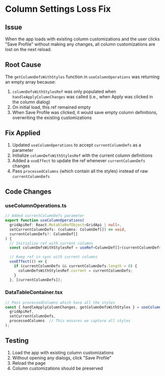 # Column Settings Loss Fix

## Issue
When the app loads with existing column customizations and the user clicks "Save Profile" without making any changes, all column customizations are lost on the next reload.

## Root Cause
The `getColumnDefsWithStyles` function in `useColumnOperations` was returning an empty array because:
1. `columnDefsWithStylesRef` was only populated when `handleApplyColumnChanges` was called (i.e., when Apply was clicked in the column dialog)
2. On initial load, this ref remained empty
3. When Save Profile was clicked, it would save empty column definitions, overwriting the existing customizations

## Fix Applied
1. Updated `useColumnOperations` to accept `currentColumnDefs` as a parameter
2. Initialize `columnDefsWithStylesRef` with the current column definitions
3. Added a `useEffect` to update the ref whenever `currentColumnDefs` changes
4. Pass `processedColumns` (which contain all the styles) instead of raw `currentColumnDefs`

## Code Changes

### useColumnOperations.ts
```typescript
// Added currentColumnDefs parameter
export function useColumnOperations(
  gridApiRef: React.MutableRefObject<GridApi | null>,
  setCurrentColumnDefs: (columns: ColumnDef[]) => void,
  currentColumnDefs?: ColumnDef[]
) {
  // Initialize ref with current columns
  const columnDefsWithStylesRef = useRef<ColumnDef[]>(currentColumnDefs || []);
  
  // Keep ref in sync with current columns
  useEffect(() => {
    if (currentColumnDefs && currentColumnDefs.length > 0) {
      columnDefsWithStylesRef.current = currentColumnDefs;
    }
  }, [currentColumnDefs]);
```

### DataTableContainer.tsx
```typescript
// Pass processedColumns which have all the styles
const { handleApplyColumnChanges, getColumnDefsWithStyles } = useColumnOperations(
  gridApiRef,
  setCurrentColumnDefs,
  processedColumns  // This ensures we capture all styles
);
```

## Testing
1. Load the app with existing column customizations
2. Without opening any dialogs, click "Save Profile"
3. Reload the page
4. Column customizations should be preserved